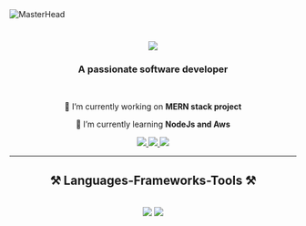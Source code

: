 
<img src="https://i.redd.it/n8agw6z2smyb1.gif" alt="MasterHead" style="max-height: 100px; width: auto;">
<h1 align="center">
    <img src="https://readme-typing-svg.herokuapp.com/?font=Righteous&size=35&center=true&vCenter=true&width=500&height=70&duration=4000&lines=Hi+There!+👋;+I'm+Chirag+Gupta!;" />
</h1>

<h3 align="center">A passionate software developer </h3>

<br/>

<div align="center">
 
 🔭 I’m currently working on **MERN stack project**
 
 🌱 I’m currently learning **NodeJs and Aws**

 </div>
 
<div align="center"> 
  <a href="mailto:chiragmahajan26.cm@gmail.com">
    <img src="https://img.shields.io/badge/Gmail-333333?style=for-the-badge&logo=gmail&logoColor=red" />
  </a>
  <a href="https://linkedin.com/in/chiraggupta26" target="_blank">
    <img src="https://img.shields.io/badge/LinkedIn-0077B5?style=for-the-badge&logo=linkedin&logoColor=white" target="_blank" />
  </a>
  <a href="" target="_blank">
     <img src="https://img.shields.io/badge/Portfolio-FF5722?style=for-the-badge&logo=todoist&logoColor=white" target="_blank" /> <!-- sqlite, safari, google-chrome are other good icon options -->
  </a>
</div>

 <hr/>
 
<h2 align="center">⚒️ Languages-Frameworks-Tools ⚒️</h2>
<br/>
<div align="center">
    <img src="https://skillicons.dev/icons?i=html,css,javascript,react,nodejs,express,mongodb,bootstrap,java,github,tailwind,npm" />
    <img src="https://skillicons.dev/icons?i=git,postman,figma,vscode,mysql,vite,netlify,vercel,ai,ps" /><br>
</div>

<br/>
